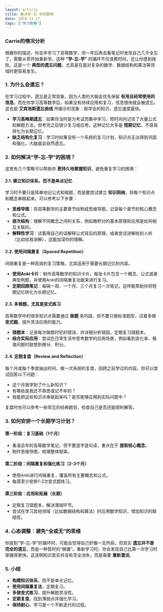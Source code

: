 ```yaml
---
layout: article
title: 解决学-忘-学的困境
date: 2024-11-27
tags: ["学习策略"]
---
```



### Carrie的情况分析

根据你的描述，你去年学习了高等数学，但一年后再去看笔记时发现自己几乎全忘了，需要从零开始重新学。这种 **“学-忘-学”** 的循环不仅浪费时间，还让你感到挫败。这是一个 **典型的遗忘问题**，尤其是在面对复杂的数学、数据结构和算法等领域时更容易发生。

### 1. 为什么会遗忘？

在学习过程中，遗忘是正常现象，因为人类的大脑会优先保留 **有用且经常使用的信息**。而在你学习高等数学后，如果没有持续应用和复习，信息很快就会被遗忘。这也是 **艾宾浩斯遗忘曲线** 所揭示的现象：刚学会的知识，遗忘速度最快。

- **学习高峰期遗忘**：如果你当时是为考试而集中学习，短时间内记住了大量公式和解题方法，但考完之后很少复习或应用，这种记忆大多是 **短期记忆**，不容易转化为长期记忆。
- **缺乏结构化复习**：学习时如果没有一个系统的复习计划，知识点无法得到巩固和强化，大脑就会自然遗忘。

### 2. 如何解决“学-忘-学”的困境？

这里有几个策略可以帮助你 **更持久地掌握知识**，避免重复学习的困境：

#### 2.1. **建立知识体系，而不是单点记忆**

学习时不要只是简单地记公式和做题，而是要尝试建立 **知识网络**，将每个知识点和概念串联起来。可以参考以下步骤：

- **思维导图**：将高等数学的主要章节绘制成思维导图，记录每个章节的核心概念和公式。
- **层次结构**：理解不同概念之间的关系，例如微积分的基本原理和应用是如何相互关联的。
- **解释性学习**：试着用自己的话解释公式背后的原理，或者尝试讲解给别人听（比如给我讲解），这能加深你的理解。

#### 2.2. **使用间隔重复（Spaced Repetition）**

间隔重复是一种高效的复习策略，尤其适用于需要长期记忆的内容。

- **使用Anki卡片**：制作高等数学的知识卡片，每张卡片包含一个概念、公式或者典型例题，并使用Anki的间隔重复功能来进行复习。
- **定期回顾笔记**：每隔一周、一个月、三个月复习一次笔记，这样能帮助你将短期记忆转化为长期记忆。

#### 2.3. **多做题，尤其是变式练习**

高等数学中的很多知识点需要通过 **做题** 来巩固，但不要只做标准题型，试着多做 **变式题**，提升灵活应用的能力。

- **错题本**：记录每次做题时犯的错误，并详细分析错因，定期复习错题本。
- **结合实际应用**：尝试在日常生活中思考数学的应用场景，例如看到变化率、极值问题时联想到微分、积分。

#### 2.4. **定期复盘（Review and Reflection）**

每个月或每个季度抽出时间，做一次系统的复盘，回顾之前学过的内容。你可以尝试回答以下问题：

- 这个月我学到了什么新知识？
- 有哪些是我还不熟悉或记不牢的？
- 我能把这些知识点串联起来吗？是否能够应用到实际问题中？

复盘时也可以参考一些常见的经典题目，检查自己是否还能顺利解答。

### 3. 如何安排一个长期学习计划？

#### **第一阶段：复习基础（1个月）**

- 重温去年的高等数学笔记，但不要逐字逐句读，重点在于 **提取核心概念**。
- 制作思维导图，梳理整体框架。

#### **第二阶段：间隔重复和强化练习（2-3个月）**

- 使用Anki进行间隔重复，覆盖所有主要概念和公式。
- 每周至少安排1-2次变式题练习。

#### **第三阶段：应用和拓展（长期）**

- 定期复习错题本，解决薄弱环节。
- 尝试在学习其他领域（比如数据结构和算法）时应用数学知识，增加知识的联结性。

### 4. 心态调整：避免“全或无”的思维

你提到“学-忘-学”的循环时，可能会觉得自己好像一无所获。但其实 **遗忘并不是完全的遗忘**，而是一种暂时的“搁置”。重新学习时，你会发现自己比第一次学习时掌握得更快。这说明知识其实并没有完全消失，而是需要 **重新激活**。

### 5. 小结

- **构建知识体系**，而不是单点记忆。
- **使用间隔重复法**，定期复习。
- **多做变式练习**，提升解题灵活性。
- **定期复盘**，找到薄弱点并强化学习。
- **保持耐心**，学习是一个不断迭代的过程。
